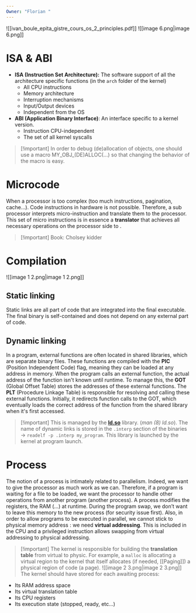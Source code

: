 ```yaml
---
Owner: "Florian "
---
```

![[ivan_boule_epita_gistre_cours_os_2_principles.pdf]]
![[image 6.png|image 6.png]]
# ISA & ABI
- **ISA (Instruction Set Architecture):** The software support of all the architecture specific functions (in the `arch` folder of the kernel)
    - All CPU instructions
    - Memory architecture
    - Interruption mechanisms
    - Input/Output devices
    - Independent from the OS
- **ABI (Application Binary Interface)**: An interface specific to a kernel version.
    - Instruction CPU-independent
    - The set of all kernel syscalls

> [!important] In order to debug (de)allocation of objects, one should use a macro MY_OBJ_(DE)ALLOC(…) so that changing the behavior of the macro is easy.
# Microcode
  
When a processor is too complex (too much instructions, pagination, cache…). Code instructions in hardware is not possible. Therefore, a sub processor interprets micro-instruction and translate them to the processor.
This set of micro instructions is in essence a **translator** that achieves all necessary operations on the processor side to .

> [!important] Book: Cholsey kidder
# Compilation
![[image 1 2.png|image 1 2.png]]
## Static linking
Static links are all part of code that are integrated into the final executable. The final binary is self-contained and does not depend on any external part of code.
## Dynamic linking
In a program, external functions are often located in shared libraries, which are separate binary files. These functions are compiled with the **PIC** (Position Independent Code) flag, meaning they can be loaded at any address in memory.
When the program calls an external function, the actual address of the function isn't known until runtime. To manage this, the **GOT** (Global Offset Table) stores the addresses of these external functions.
The **PLT** (Procedure Linkage Table) is responsible for resolving and calling these external functions. Initially, it redirects function calls to the GOT, which eventually loads the correct address of the function from the shared library when it's first accessed.

> [!important] This is managed by the **[ld.so](http://ld.so)** library. (_man (8) ld.so_). The name of dynamic links is stored in the `.interp` section of the binaries → `readelf -p .interp my_program`. This library is launched by the kernel at program launch.
# Process
The notion of a process is intimately related to parallelism. Indeed, we want to give the processor as much work as we can. Therefore, if a program is waiting for a file to be loaded, we want the processor to handle other operations from another program (another process).
A process modifies the registers, the RAM (…) at runtime. During the program swap, we don’t want to leave this memory to the new process (for security issue first).
Also, in order to allow programs to be executed in parallel, we cannot stick to physical memory address : we need **virtual addressing**. This is included in the CPU and a privileged instruction allows swapping from virtual addressing to physical addressing.

> [!important] The kernel is responsible for building the **translation table** from virtual to physic.
For example, a `malloc` is allocating a virtual region to the kernel that itself allocates (if needed, [[Paging]]) a physical region of code (a page).
![[image 2 3.png|image 2 3.png]]
The kernel should have stored for each awaiting process:
- Its RAM address space
- Its virtual translation table
- Its CPU registers
- Its execution state (stopped, ready, etc…)